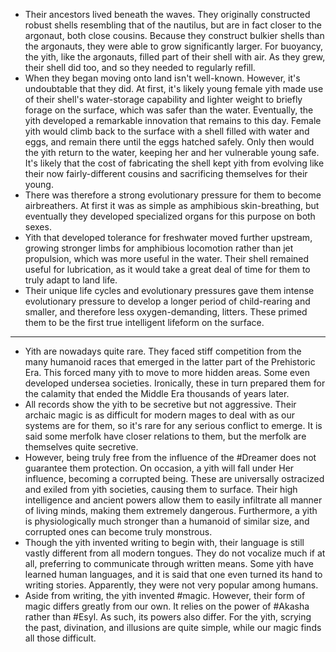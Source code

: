 - Their ancestors lived beneath the waves. They originally constructed robust shells resembling that of the nautilus, but are in fact closer to the argonaut, both close cousins. Because they construct bulkier shells than the argonauts, they were able to grow significantly larger. For buoyancy, the yith, like the argonauts, filled part of their shell with air. As they grew, their shell did too, and so they needed to regularly refill.
- When they began moving onto land isn't well-known. However, it's undoubtable that they did. At first, it's likely young female yith made use of their shell's water-storage capability and lighter weight to briefly forage on the surface, which was safer than the water. Eventually, the yith developed a remarkable innovation that remains to this day. Female yith would climb back to the surface with a shell filled with water and eggs, and remain there until the eggs hatched safely. Only then would the yith return to the water, keeping her and her vulnerable young safe. It's likely that the cost of fabricating the shell kept yith from evolving like their now fairly-different cousins and sacrificing themselves for their young.
- There was therefore a strong evolutionary pressure for them to become airbreathers. At first it was as simple as amphibious skin-breathing, but eventually they developed specialized organs for this purpose on both sexes.
- Yith that developed tolerance for freshwater moved further upstream, growing stronger limbs for amphibious locomotion rather than jet propulsion, which was more useful in the water. Their shell remained useful for lubrication, as it would take a great deal of time for them to truly adapt to land life.
- Their unique life cycles and evolutionary pressures gave them intense evolutionary pressure to develop a longer period of child-rearing and smaller, and therefore less oxygen-demanding, litters. These primed them to be the first true intelligent lifeform on the surface.
- ---
- Yith are nowadays quite rare. They faced stiff competition from the many humanoid races that emerged in the latter part of the Prehistoric Era. This forced many yith to move to more hidden areas. Some even developed undersea societies. Ironically, these in turn prepared them for the calamity that ended the Middle Era thousands of years later.
- All records show the yith to be secretive but not aggressive. Their archaic magic is as difficult for modern mages to deal with as our systems are for them, so it's rare for any serious conflict to emerge. It is said some merfolk have closer relations to them, but the merfolk are themselves quite secretive.
- However, being truly free from the influence of the #Dreamer does not guarantee them protection. On occasion, a yith will fall under Her influence, becoming a corrupted being. These are universally ostracized and exiled from yith societies, causing them to surface. Their high intelligence and ancient powers allow them to easily infiltrate all manner of living minds, making them extremely dangerous. Furthermore, a yith is physiologically much stronger than a humanoid of similar size, and corrupted ones can become truly monstrous.
- Though the yith invented writing to begin with, their language is still vastly different from all modern tongues. They do not vocalize much if at all, preferring to communicate through written means. Some yith have learned human languages, and it is said that one even turned its hand to writing stories. Apparently, they were not very popular among humans.
- Aside from writing, the yith invented #magic. However, their form of magic differs greatly from our own. It relies on the power of #Akasha rather than #Esyl. As such, its powers also differ. For the yith, scrying the past, divination, and illusions are quite simple, while our magic finds all those difficult.